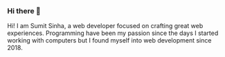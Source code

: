 ### Hi there 👋

Hi! I am Sumit Sinha, a web developer focused on crafting great web experiences. Programming have been my passion since the days I started working with computers but I found myself into web development since 2018.

<!--
**sumit298/sumit298** is a ✨ _special_ ✨ repository because its `README.md` (this file) appears on your GitHub profile.

Here are some ideas to get you started:

- 🔭 I’m currently working on ...
- 🌱 I’m currently learning ...
- 👯 I’m looking to collaborate on ...
- 🤔 I’m looking for help with ...
- 💬 Ask me about ...
- 📫 How to reach me: ...
- 😄 Pronouns: ...
- ⚡ Fun fact: ...
-->

